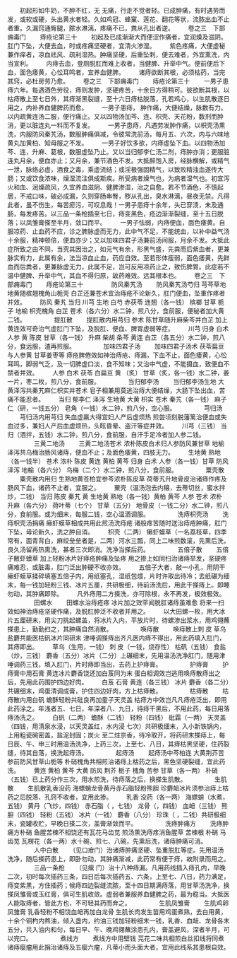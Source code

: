 <!-- { "loadSidebar": true } -->
　　初起形如牛奶，不肿不红，无 无痛，行走不觉者轻。已成肿痛，有时遇劳而发，或软或硬，头出黄水者轻。久如鸡冠、蜂窠、莲花、翻花等状，流脓出血不止者重。久漏窍通臀腿，脓水淋漓，疼痛不已，粪从孔出者逆。
　　卷之三　下部痈毒门
　　痔疮论第三十
　　初起及已成渐渐大而便涩作痛者，宜润燥及滋阴。肛门下坠，大便去血，时或疼痛坚硬者，宜清火渗湿。
　　紫色疼痛，大便虚秘兼作痒者，凉血祛风、疏利湿热。肿痛坚硬，后重坠刺，便去难者，外宜熏洗，内当宣利。
　　内痔去血，登厕脱肛而难上收者，当健脾、升举中气。便前便后下血，面色痿黄，心忪耳鸣者，宜养血健脾。
　　诸痔欲断其根，必须枯药，当完其窍，必杜房劳乃愈。
　　卷之三　下部痈毒门
　　痔疮论第三十
　　一男子患痔六年。每遇酒色劳役，痔则发肿，坚硬疼苦，十余日方得稍可。彼欲断其根，以枯痔散上至七日外，其痔渐黑裂缝，至十六日痔枯脱落，孔若鸡心，以生肌散逐日用之，内补养血健脾药而愈。
　　一男子患痔， 肿作痛，大便结燥，脉数有力。以内疏黄连汤二服，便行痛止。又以四物汤加芩、连、枳壳、天花粉，数剂而肿消，更以脏连丸一料而不复发。
　　一男子患痔，凡遇劳发肿作痛，以枳壳汤熏洗，内服防风秦艽汤，数服肿痛俱减，令彼常洗前汤，每月五、六次，内与六味地黄丸加黄柏、知母服之不发。
　　一男子好饮多欲，内痔虚坠下血。以四物汤加芩、连，升麻、葛根，数服虚坠乃止。又以当归郁李仁汤二剂，痔肿亦消；更服脏连丸月余，便血亦止；又月余，兼节酒色不发。大抵醉饱入房，经脉横解，或精气一泄，脉络必虚，酒食之毒，乘虚流结；或淫极强固精气，以致败精浊血遂传大肠；又或饮食浓味，燥湿流注俱成斯疾。所受病者燥气也，为病者湿气也。初宜泻火和血、润燥疏风，久宜养血滋阴、健脾渗湿，治之自愈。若不节酒色，不慎起居，不戒口味，破必成漏，久则穿肠串臀，秽从孔出，臭水淋漓，昼夜无禁。凡得此者，虽不伤生，每苦瘀污，可叹息哉！一男子患痔十余年，头已穿溃，未及通肠，每发疼苦。以三品一条枪插至七日，痔变黑色，疮边渐渐裂缝，至十五日脱落；以凤雏膏搽至半月，敛口而平。
　　一男子怯弱，内痔便血，面色痿黄。自服凉药、止血药不应，诊之脾脉虚而无力，此中气不足，不能统血，以补中益气汤十余服，精神顿倍，便血亦少；又以加味四君子汤兼前汤间服，月余不发。大抵此症所致之由不同，当究其因治之，如元气有余，形黑气盛，先粪而后紫血者，更兼脉实有力，此属有余，法当凉血止血，药应自效。至若形体瘦弱，面色痿黄，先鲜血而后粪者，更兼脉虚无力，此属不足，岂可反用凉药止之，致伤脾胃。此症若不温中健脾、升举中气，其血不得归原，故药难效。远其根本也。
　　卷之三　下部痈毒门
　　痔疮论第三十
　　
　　防风秦艽汤
　　防风秦艽汤芍归 芎芩草地地黄随槟翘槐角山栀壳 白芷还兼苍术宜治痔疮不论新久，肛门便血，坠重作疼者并效。
　　防风 秦艽 当归 川芎 生地 白芍 赤茯苓 连翘（各一钱） 槟榔 甘草 栀子 地榆 枳壳槐角 白芷 苍术（各六分）水二钟，煎八分，食前服，便秘者加大黄二钱。
　　
　　提肛散
　　提肛散内用芎归 参术 陈甘草随升麻柴芩并白芷 加上黄连效可奇治气虚肛门下坠，及脱肛、便血、脾胃虚弱等症。
　　川芎 归身 白术 人参 黄 陈皮 甘草（各一钱） 升麻 柴胡 条芩 黄连 白芷（各五分）水二钟，煎八分，食远服，渣再煎服。
　　
　　加味四君子汤
　　加味四君子汤术 茯苓扁豆与人参黄 甘草姜枣等 痔疮脾倦效如神治痔疮、痔漏，下血不止，面色痿黄，心忪耳鸣，脚弱气乏，及一切脾虚口淡，食不知味；又治中气虚，不能摄血，致便血不禁者并效。
　　人参 白术 茯苓 白扁豆 黄 （炙） 甘草（炙，各一钱）水二钟，姜一片，枣二枚，煎八分，食前服。
　　
　　当归郁李汤
　　当归郁李汤生地 大黄泽泻共秦艽麻仁枳实并苍术 皂子相兼用莫逃治痔大便结燥，大肠下坠出血，苦痛不能忍者。
　　当归 郁李仁 泽泻 生地黄 大黄 枳实 苍术 秦艽（各一钱） 麻子仁（研，一钱五分） 皂角（一钱）水二钟，煎八分，空心服。
　　
　　芎归汤
　　芎归汤内用芎归 失血虚羸大得宜妇人产后虚烦热 煎尝顷刻脱藩篱治便血或失血过多，兼妇人产后血虚烦热，头眩昏晕、盗汗等症并效。
　　川芎（三钱） 当归（酒拌，五钱）水二钟，煎八分，食前服，自汗手足冷者加人参二钱。
　　
　　三黄二地汤
　　三黄二地汤苍术 浓朴陈皮白术归人参防风兼甘草 地榆泽泻共乌梅治肠风诸痔，便血不止；及面色痿黄，四肢无力。
　　生地黄 熟地（各一钱半） 苍术 浓朴 陈皮 黄连 黄柏 黄芩 归身 白术 人参（各一钱）甘草 防风 泽泻 地榆（各六分） 乌梅（二个）水二钟，煎八分，食前服。
　　
　　粟壳散
　　粟壳散内用归 生熟地黄苍柏宜参芩浓朴陈皮草 荷蒂艽升地骨皮治诸痔作疼及肠风下血，诸药不止者，宜服之。
　　粟壳（温汤泡去内穣，去蒂切丝，蜜水拌炒，二钱） 当归 陈皮 秦艽 黄 生地黄 熟地（各一钱）黄柏 黄芩 人参 苍术 浓朴 升麻（各六分） 荷叶蒂（七个） 甘草（五分） 地骨皮（一钱二分）水二钟，煎八分，食前服。或为细末，每服二钱，空心温酒调服。
　　
　　洗痔枳壳汤
　　洗痔枳壳汤捐痛 癞虾蟆草相成共用此煎汤洗痔疮 诸般疼苦随时送治痔疮肿痛，肛门下坠，毋论新久，洗之肿自消。
　　枳壳（二两） 癞虾蟆草（一名荔枝草，四季常有，面青背白，麻绞垒垒者是，二两）河水三瓢，同上二味煎数滚，先熏后洗，良久汤留再热熏洗，甚者三次即消。洗净当搽后药。
　　
　　五倍子散
　　五倍子散虾蟆草 加上轻粉冰片好痔疮肿痛及坠疼 用之掺上如同扫治诸痔举发，坚硬疼痛难忍，或脏毒，肛门泛出肿硬不收亦效。
　　五倍子大者，敲一小孔，用阴干癞虾蟆草揉碎填塞五倍子内，用纸塞孔，湿纸包煨，片时许取出待冷；去纸碾为细末，每一钱加轻粉三钱、冰片五厘，共研极细，待前汤洗后，用此干搽痔上。即睡勿动，其肿痛即除。
　　凡外痔用二方搽洗，亦可除根，永不再发，极效极效。
　　
　　田螺水
　　田螺水治痔疮疼 冰片加之效罕闻脱肛诸痔虽难愈 将来一扫效如神治痔疮坚硬作痛，及脱肛肿泛不收者并用之。
　　以大田螺一枚，用大冰片五厘研末，用尖刀挑起螺盖，将冰片入内，平放片时，待螺渗出浆水，用鸡翎蘸搽患上，勤勤扫之，其肿痛自然消散。
　　
　　唤痔散
　　唤痔散上刺 皮 草乌盐麝共能医枯矾冰片同研末 津唾调搽痔出齐凡医内痔不得出，用此药填入肛门，其痔即出。
　　草乌（生用，一钱） 刺 皮（一钱，烧存性） 枯矾（五钱） 食盐（炒，三钱） 麝香（五分）冰片（二分）上碾细末，先用温汤洗净肛门，随用津唾调药三钱，填入肛门，片时痔即当出，去药上护痔膏。
　　
　　护痔膏
　　护痔膏中用石膏 黄连冰片麝香饶还加白芨同为末 蛋白相调效岂逃用唤痔散痔出之后，先用此药围护四边好肉。
　　白芨 石膏 黄连（各三钱） 冰片 麝香（各二分）共碾细末，鸡蛋清调成膏，护住四边好肉，方上枯痔散。
　　
　　枯痔散
　　枯痔散内用白矾 蟾酥轻粉共砒良再加童子天灵盖 枯痔方中效岂凡凡痔疮泛出，即用此药涂之。年浅者五、七日，年深者八、九日，待痔干黑后，不用此药，每日用落痔汤洗之。
　　白矾（二两） 蟾酥（二钱） 轻粉（四钱） 砒霜（一两） 天灵盖（四钱，用清泉水浸，以天灵盖红，水内浸 七次）共研极细末，入小新铁锅内，上用粗瓷碗密盖，盐泥封固；炭火 至二炷京香，待冷取开，将药研末搽痔上，每日辰、午、申三时用温汤洗净，上药三次，上至七、八日，其痔枯黑坚硬，住药裂缝，待其自落，换洗起痔汤。
　　
　　起痔汤
　　起痔汤中芩柏连 大黄荆芥苦参前防风甘草山栀等 朴硝槐角共相煎治诸痔上枯药之后，黑色坚硬裂缝，宜此药洗。
　　黄连 黄柏 黄芩 大黄 防风 荆芥 栀子 槐角 苦参 甘草（各一两） 朴硝（五钱）已上药分作三次，用水煎洗，待痔落之后，换搽生肌散。
　　
　　生肌散
　　生肌散乳香没药 海螵蛸龙骨黄丹赤石脂轻粉熊胆 珍麝衄冰片须参治痔上枯药之后脱落、孔窍不收者，宜用此掺。
　　乳香 没药（各一两） 海螵蛸（水煮，五钱） 黄丹（飞炒，四钱） 赤石脂（ ，七钱） 龙骨（，四钱） 血衄（三钱） 熊胆（四钱） 轻粉（五钱） 冰片（一钱） 麝香（八分） 珍珠（ ，二钱）共研极细末，瓷罐收贮，早晚日搽二次，盖膏渐敛而平。
　　
　　洗痔肿痛方
　　洗痔肿痛方朴硝 鱼腥苦楝不相饶还有瓦花马齿苋 煎汤熏洗痔疼消鱼腥草 苦楝根 朴硝 马齿苋 瓦楞花（各一两）水十碗、煎七、八碗，先熏后洗，诸痔肿痛可消。
　　
　　人中白散
　　（见口疳门）治诸痔肿痛坚硬、坠重脱肛等症。先用温汤洗净，随后搽药患上，即卧勿动，其肿痛渐减，此药常有便于痔，故附录而用之。
　　
　　三品一条枪
　　（见瘰 门）治十八种痔漏。凡用药线插入痔孔内，早晚二次，初时每次插药三条，四日后每次插药五、六条，上至七、八日，药力满足，痔变紫黑，方住插药；候痔四边裂缝流脓，至十四日期满痔落，用甘草汤洗净，换搽凤雏膏或玉红膏，俱可生肌收敛。虚弱者兼服养血健脾之药，最为稳当。大抵医人能取痔者，皆此方也，不可轻其药而弃之。
　　
　　生肌凤雏膏
　　生肌鸡卵凤雏膏 乳香轻粉不相饶血衄再加白龙骨 生肌长肉发生苗用鸡蛋煮熟，去白用黄，十余个铜杓内熬油，倾入盏内，约油三钱加轻粉细末一钱，乳香、血衄、龙骨各末五分，共入油内和匀，每日早、午、晚鸡翎蘸涂患孔内，膏盖避风，深者半月，可以完口。
　　
　　煮线方
　　煮线方中用壁钱 芫花二味共相煎白丝扣线将同煮 诸痔瘿瘤用此捐治诸痔及五瘿六瘤，凡蒂小而头面大者，宜用此线系其患根自效。

